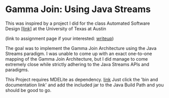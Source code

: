 # Gamma Join: Using Java Streams

This was inspired by a project I did for the class Automated Software Design [[link]](http://www.cs.utexas.edu/users/dsb/cs392f/) at the University of Texas at Austin 

(link to assignment page if your interested: [writeup](http://www.cs.utexas.edu/users/dsb/cs392f/Assignments/GammaProject/index.html))

The goal was to implement the Gamma Join Architecture using the Java Streams paradigm. I was unable to come up with an exact one-to-one
mapping of the Gamma Join Architecture, but I did manage to come extremely close while strictly adhering to the Java Streams APIs
and paradigms.

This Project requires MDELite as dependency. [link](https://www.cs.utexas.edu/users/schwartz/MDELite/index.html)
Just click the 'bin and documentation link' and add the included jar to the Java Build Path and you should be good to go.
